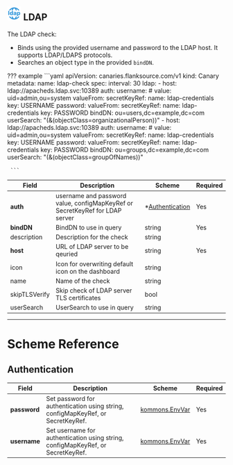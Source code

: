 ## <img src='https://raw.githubusercontent.com/flanksource/flanksource-ui/main/src/icons/ldap.svg' style='height: 32px'/> LDAP

The LDAP check:

* Binds using the provided username and password to the LDAP host. It supports LDAP/LDAPS protocols.
* Searches an object type in the provided `bindDN`.

??? example
     ```yaml
     apiVersion: canaries.flanksource.com/v1
     kind: Canary
     metadata:
       name: ldap-check
     spec:
       interval: 30
       ldap:
         - host: ldap://apacheds.ldap.svc:10389
           auth:
             username:
               # value: uid=admin,ou=system 
               valueFrom: 
                 secretKeyRef:
                   name: ldap-credentials
                   key: USERNAME
             password: 
               valueFrom: 
                 secretKeyRef:
                   name: ldap-credentials
                   key: PASSWORD
           bindDN: ou=users,dc=example,dc=com
           userSearch: "(&(objectClass=organizationalPerson))"
         - host: ldap://apacheds.ldap.svc:10389
           auth:
             username:
               # value: uid=admin,ou=system 
               valueFrom: 
                 secretKeyRef:
                   name: ldap-credentials
                   key: USERNAME
             password:
               valueFrom: 
                 secretKeyRef:
                   name: ldap-credentials
                   key: PASSWORD
           bindDN: ou=groups,dc=example,dc=com
           userSearch: "(&(objectClass=groupOfNames))"
     
     ```

| Field | Description | Scheme | Required |
| ----- | ----------- | ------ | -------- |
| **auth** | username and password value, configMapKeyRef or SecretKeyRef for LDAP server | *[Authentication](#authentication) | Yes |
| **bindDN** | BindDN to use in query | string | Yes |
| description | Description for the check | string |  |
| **host** | URL of LDAP server to be qeuried | string | Yes |
| icon | Icon for overwriting default icon on the dashboard | string |  |
| name | Name of the check | string |  |
| skipTLSVerify | Skip check of LDAP server TLS certificates | bool |  |
| userSearch | UserSearch to use in query | string |  |

---
# Scheme Reference
## Authentication

| Field | Description | Scheme | Required |
| ----- | ----------- | ------ | -------- |
| **password** | Set password for authentication using string, configMapKeyRef, or SecretKeyRef. | [kommons.EnvVar](https://pkg.go.dev/github.com/flanksource/kommons#EnvVar) | Yes |
| **username** | Set username for authentication using string, configMapKeyRef, or SecretKeyRef. | [kommons.EnvVar](https://pkg.go.dev/github.com/flanksource/kommons#EnvVar) | Yes | 
